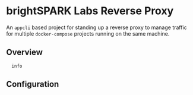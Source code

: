 # brightSPARK Labs Reverse Proxy

An `appcli` based project for standing up a reverse proxy to manage traffic for multiple `docker-compose` projects running on the same machine.

## Overview

```mermaid
  info
```

## Configuration